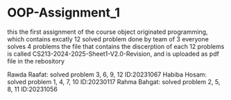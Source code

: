 # OOP-Assignment_1
this the first assignment of the course object originated programming, which contains excatly 12 solved problem done by team of 3 everyone solves 4 problems
the file that contains the discerption of each 12 problems is called CS213-2024-2025-Sheet1-V2.0-Revision, and is uploaded as pdf file in the rebository 

Rawda Raafat: solved problem 3, 6, 9, 12 ID:20231067
Habiba Hosam: solved problem 1, 4, 7, 10 ID:20230117
Rahma Bahgat: solved problem 2, 5, 8, 11 ID:20231056
